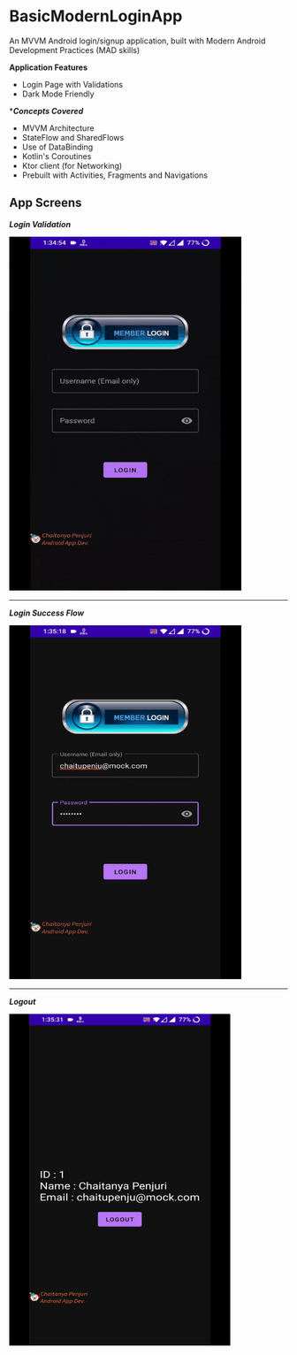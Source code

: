 # BasicModernLoginApp
An MVVM Android login/signup application, built with Modern Android Development Practices (MAD skills)

**Application Features**

- Login Page with Validations
- Dark Mode Friendly

****Concepts Covered***
- MVVM Architecture
- StateFlow and SharedFlows
- Use of DataBinding
- Kotlin's Coroutines
- Ktor client (for Networking)
- Prebuilt with Activities, Fragments and Navigations


## App Screens

***Login Validation***

<img src="https://raw.githubusercontent.com/ChaituPenju/BasicModernLoginApp/dev/screens/app_login_validation.gif" width=420 height=640>

---

***Login Success Flow***

<img src="https://raw.githubusercontent.com/ChaituPenju/BasicModernLoginApp/dev/screens/app_successful_login.gif" width=420 height=640>

---

***Logout***

<img src="https://raw.githubusercontent.com/ChaituPenju/BasicModernLoginApp/dev/screens/app_logout.gif" width=400 height=600>

